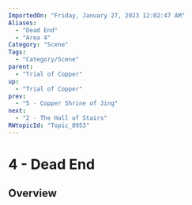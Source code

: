 ```yaml
---
ImportedOn: "Friday, January 27, 2023 12:02:47 AM"
Aliases:
  - "Dead End"
  - "Area 4"
Category: "Scene"
Tags:
  - "Category/Scene"
parent:
  - "Trial of Copper"
up:
  - "Trial of Copper"
prev:
  - "5 - Copper Shrine of Jing"
next:
  - "2 - The Hall of Stairs"
RWtopicId: "Topic_8953"
---
```

# 4 - Dead End
## Overview
